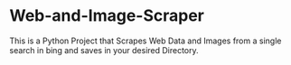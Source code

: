 # Web-and-Image-Scraper
This is a Python Project that Scrapes Web Data and
Images from a single search in bing and saves in your desired Directory.